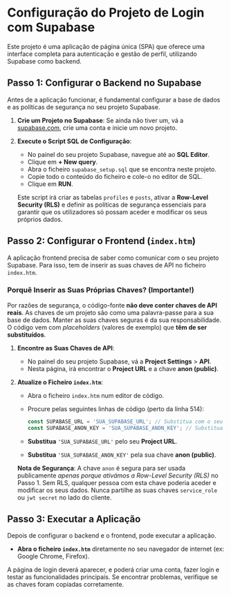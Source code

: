# Configuração do Projeto de Login com Supabase

Este projeto é uma aplicação de página única (SPA) que oferece uma interface completa para autenticação e gestão de perfil, utilizando Supabase como backend.

## Passo 1: Configurar o Backend no Supabase

Antes de a aplicação funcionar, é fundamental configurar a base de dados e as políticas de segurança no seu projeto Supabase.

1.  **Crie um Projeto no Supabase**: Se ainda não tiver um, vá a [supabase.com](https://supabase.com/), crie uma conta e inicie um novo projeto.

2.  **Execute o Script SQL de Configuração**:
    *   No painel do seu projeto Supabase, navegue até ao **SQL Editor**.
    *   Clique em **+ New query**.
    *   Abra o ficheiro `supabase_setup.sql` que se encontra neste projeto.
    *   Copie todo o conteúdo do ficheiro e cole-o no editor de SQL.
    *   Clique em **RUN**.

    Este script irá criar as tabelas `profiles` e `posts`, ativar a **Row-Level Security (RLS)** e definir as políticas de segurança essenciais para garantir que os utilizadores só possam aceder e modificar os seus próprios dados.

## Passo 2: Configurar o Frontend (`index.htm`)

A aplicação frontend precisa de saber como comunicar com o seu projeto Supabase. Para isso, tem de inserir as suas chaves de API no ficheiro `index.htm`.

### **Porquê Inserir as Suas Próprias Chaves? (Importante!)**

Por razões de segurança, o código-fonte **não deve conter chaves de API reais**. As chaves de um projeto são como uma palavra-passe para a sua base de dados. Manter as suas chaves seguras é da sua responsabilidade. O código vem com *placeholders* (valores de exemplo) que **têm de ser substituídos**.

1.  **Encontre as Suas Chaves de API**:
    *   No painel do seu projeto Supabase, vá a **Project Settings** > **API**.
    *   Nesta página, irá encontrar o **Project URL** e a chave **anon (public)**.

2.  **Atualize o Ficheiro `index.htm`**:
    *   Abra o ficheiro `index.htm` num editor de código.
    *   Procure pelas seguintes linhas de código (perto da linha 514):

        ```javascript
        const SUPABASE_URL = 'SUA_SUPABASE_URL'; // Substitua com o seu URL do projeto
        const SUPABASE_ANON_KEY = 'SUA_SUPABASE_ANON_KEY'; // Substitua com a sua chave anon (pública)
        ```

    *   **Substitua** `'SUA_SUPABASE_URL'` pelo seu **Project URL**.
    *   **Substitua** `'SUA_SUPABASE_ANON_KEY'` pela sua chave **anon (public)**.

    **Nota de Segurança**: A chave `anon` é segura para ser usada publicamente *apenas porque ativámos a Row-Level Security (RLS)* no Passo 1. Sem RLS, qualquer pessoa com esta chave poderia aceder e modificar os seus dados. Nunca partilhe as suas chaves `service_role` ou `jwt secret` no lado do cliente.

## Passo 3: Executar a Aplicação

Depois de configurar o backend e o frontend, pode executar a aplicação.

*   **Abra o ficheiro `index.htm`** diretamente no seu navegador de internet (ex: Google Chrome, Firefox).

A página de login deverá aparecer, e poderá criar uma conta, fazer login e testar as funcionalidades principais. Se encontrar problemas, verifique se as chaves foram copiadas corretamente.
